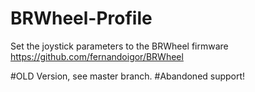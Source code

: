 # BRWheel-Profile
Set the joystick parameters to the BRWheel firmware
https://github.com/fernandoigor/BRWheel

#OLD Version, see master branch.
#Abandoned support!